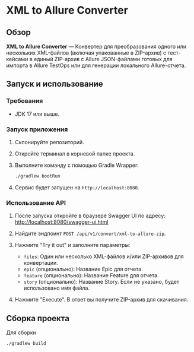 # XML to Allure Converter

## Обзор

**XML to Allure Converter** — Конвертер для преобразования одного или нескольких XML-файлов (включая упакованные в ZIP-архив) с тест-кейсами в единый ZIP-архив с Allure JSON-файлами готовых для импорта в Allure TestOps или для генерации локального Allure-отчета.

## Запуск и использование

### Требования

-   JDK 17 или выше.

### Запуск приложения

1.  Склонируйте репозиторий.
2.  Откройте терминал в корневой папке проекта.
3.  Выполните команду с помощью Gradle Wrapper:

    ```bash
    ./gradlew bootRun
    ```
4.  Сервис будет запущен на `http://localhost:8080`.

### Использование API

1.  После запуска откройте в браузере Swagger UI по адресу:
    [http://localhost:8080/swagger-ui.html](http://localhost:8080/swagger-ui.html)

2.  Найдите эндпоинт `POST /api/v1/convert/xml-to-allure-zip`.

3.  Нажмите "Try it out" и заполните параметры:
    -   `files`: Один или несколько XML-файлов и/или ZIP-архивов для конвертации.
    -   `epic` (опционально): Название Epic для отчета.
    -   `feature` (опционально): Название Feature для отчета.
    -   `story` (опционально): Название Story. Если не указано, будет использовано имя файла.

4.  Нажмите "Execute". В ответ вы получите ZIP-архив для скачивания.

## Сборка проекта

Для сборки 

```bash
./gradlew build